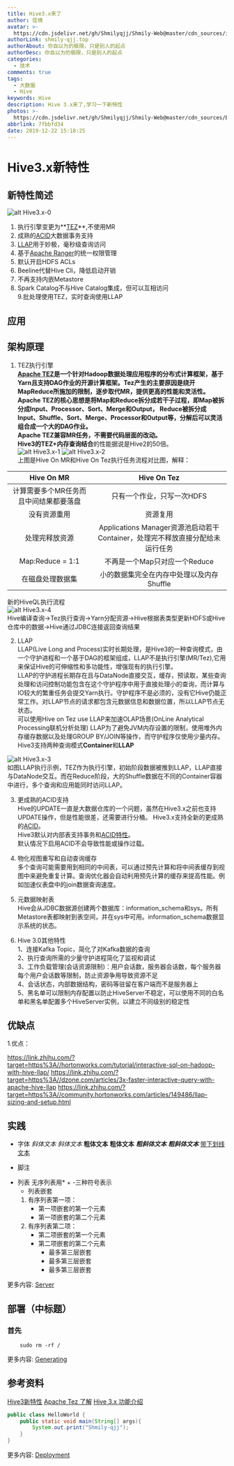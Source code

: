 ```yaml
---
title: Hive3.x来了
author: 佳境
avatar: >-
  https://cdn.jsdelivr.net/gh/Shmilyqjj/Shmily-Web@master/cdn_sources/img/custom/avatar.jpg
authorLink: shmily-qjj.top
authorAbout: 你自以为的极限，只是别人的起点
authorDesc: 你自以为的极限，只是别人的起点
categories:
  - 技术
comments: true
tags:
  - 大数据
  - Hive
keywords: Hive
description: Hive 3.x来了,学习一下新特性
photos: >-
  https://cdn.jsdelivr.net/gh/Shmilyqjj/Shmily-Web@master/cdn_sources/Blog_Images/Hive/Hive3.x-cover.jpg
abbrlink: 7fbbfd34
date: 2019-12-22 15:18:25
---
```

# Hive3.x新特性  
## 新特性简述  
![alt Hive3.x-0](https://cdn.jsdelivr.net/gh/Shmilyqjj/Shmily-Web@master/cdn_sources/Blog_Images/Hive/Hive3.x-0.JPG)  
1. 执行引擎变更为**[TEZ](https://tez.apache.org/)**,不使用MR  
2. 成熟的[ACID](https://shmily-qjj.top/1f7eb1b3/)大数据事务支持  
3. [LLAP](https://cwiki.apache.org/confluence/display/Hive/LLAP)用于妙极，毫秒级查询访问  
4. 基于[Apache Ranger](http://ranger.apache.org/)的统一权限管理  
5. 默认开启HDFS ACLs
6. Beeline代替Hive Cli，降低启动开销  
7. 不再支持内嵌Metastore  
8. Spark Catalog不与Hive Catalog集成，但可以互相访问  
9.批处理使用TEZ，实时查询使用LLAP  

## 应用  

## 架构原理
1. TEZ执行引擎  
**[Apache TEZ](https://tez.apache.org/)**是一个针对Hadoop数据处理应用程序的分布式计算框架，基于Yarn且支持DAG作业的开源计算框架。Tez产生的主要原因是绕开MapReduce所施加的限制，逐步取代MR，提供更高的性能和灵活性。  
Apache TEZ的核心思想是将Map和Reduce拆分成若干子过程，即Map被拆分成Input、Processor、Sort、Merge和Output， Reduce被拆分成Input、Shuffle、Sort、Merge、Processor和Output等，分解后可以灵活组合成一个大的DAG作业。  
Apache TEZ兼容MR任务，不需要代码层面的改动。  
Hive3的**TEZ+内存查询结合**的性能据说是Hive2的50倍。  
![alt Hive3.x-1](https://cdn.jsdelivr.net/gh/Shmilyqjj/Shmily-Web@master/cdn_sources/Blog_Images/Hive/Hive3.x-1.png)  ![alt Hive3.x-2](https://cdn.jsdelivr.net/gh/Shmilyqjj/Shmily-Web@master/cdn_sources/Blog_Images/Hive/Hive3.x-2.png)   
上图是Hive On MR和Hive On Tez执行任务流程对比图，解释：

| Hive On MR| Hive On Tez |
| :----: | :----: |
| 计算需要多个MR任务而且中间结果都要落盘 | 只有一个作业，只写一次HDFS |  
| 没有资源重用 | 资源复用 |  
| 处理完释放资源 | Applications Manager资源池启动若干Container，处理完不释放直接分配给未运行任务 |  
| Map:Reduce = 1:1 | 不再是一个Map只对应一个Reduce |  
| 在磁盘处理数据集 | 小的数据集完全在内存中处理以及内存Shuffle |  

新的HiveQL执行流程  
![alt Hive3.x-4](https://cdn.jsdelivr.net/gh/Shmilyqjj/Shmily-Web@master/cdn_sources/Blog_Images/Hive/Hive3.x-4.png)  
Hive编译查询->Tez执行查询->Yarn分配资源->Hive根据表类型更新HDFS或Hive仓库中的数据->Hive通过JDBC连接返回查询结果

2. LLAP  
LLAP(Live Long and Process)实时长期处理，是Hive3的一种查询模式，由一个守护进程和一个基于DAG的框架组成，LLAP不是执行引擎(MR/Tez),它用来保证Hive的可伸缩性和多功能性，增强现有的执行引擎。  
LLAP的守护进程长期存在且与DataNode直接交互，缓存，预读取，某些查询处理和访问控制功能包含在这个守护程序中用于直接处理小的查询，而计算与IO较大的繁重任务会提交Yarn执行。守护程序不是必须的，没有它Hive仍能正常工作。对LLAP节点的请求都包含元数据信息和数据位置，所以LLAP节点无状态。    
可以使用Hive on Tez use LLAP来加速OLAP场景(OnLine Analytical Processing联机分析处理)
LLAP为了避免JVM内存设置的限制，使用堆外内存缓存数据以及处理GROUP BY/JOIN等操作，而守护程序仅使用少量内存。  
Hive3支持两种查询模式**Container**和**LLAP**

![alt Hive3.x-3](https://cdn.jsdelivr.net/gh/Shmilyqjj/Shmily-Web@master/cdn_sources/Blog_Images/Hive/Hive3.x-3.png)  
如图LLAP执行示例，TEZ作为执行引擎，初始阶段数据被推到LLAP，LLAP直接与DataNode交互。而在Reduce阶段，大的Shuffle数据在不同的Container容器中进行，多个查询和应用能同时访问LLAP。  

3. 更成熟的ACID支持  
Hive的UPDATE一直是大数据仓库的一个问题，虽然在Hive3.x之前也支持UPDATE操作，但是性能很差，还需要进行分桶。
Hive3.x支持全新的更成熟的[ACID](https://shmily-qjj.top/1f7eb1b3/)。  
Hive3默认对内部表支持事务和[ACID特性](https://shmily-qjj.top/1f7eb1b3/)。  
默认情况下启用ACID不会导致性能或操作过载。

4. 物化视图重写和自动查询缓存  
多个查询可能需要用到相同的中间表，可以通过预先计算和将中间表缓存到视图中来避免重复计算。查询优化器会自动利用预先计算的缓存来提高性能。例如加速仪表盘中的join数据查询速度。  

5. 元数据映射表  
Hive会从JDBC数据源创建两个数据库：information_schema和sys。所有Metastore表都映射到表空间，并在sys中可用。information_schema数据显示系统的状态。  

6. Hive 3.0其他特性  
1、连接Kafka Topic，简化了对Kafka数据的查询  
2、执行查询所需的少量守护进程简化了监视和调试  
3、工作负载管理(会话资源限制)：用户会话数，服务器会话数，每个服务器每个用户会话数等限制，防止资源争用导致资源不足  
4、会话状态，内部数据结构，密码等驻留在客户端而不是服务器上  
5、黑名单可以限制内存配置以防止HiveServer不稳定，可以使用不同的白名单和黑名单配置多个HiveServer实例，以建立不同级别的稳定性  

## 优缺点  

1.优点：  
 
https://link.zhihu.com/?target=https%3A//hortonworks.com/tutorial/interactive-sql-on-hadoop-with-hive-llap/
https://link.zhihu.com/?target=https%3A//dzone.com/articles/3x-faster-interactive-query-with-apache-hive-llap
https://link.zhihu.com/?target=https%3A//community.hortonworks.com/articles/149486/llap-sizing-and-setup.html


## 实践

* 字体
*斜体文本*
_斜体文本_
**粗体文本**
__粗体文本__
***粗斜体文本***
___粗斜体文本___
<u>带下划线文本</u>

* 脚注
[^要注明的文本]: xxxxxxxxx

* 列表
无序列表用* + -三种符号表示
    * 列表嵌套
    1. 有序列表第一项：
        - 第一项嵌套的第一个元素
        - 第一项嵌套的第二个元素
    2. 有序列表第二项：
        - 第二项嵌套的第一个元素
        - 第二项嵌套的第二个元素
            * 最多第三层嵌套
            + 最多第三层嵌套
            - 最多第三层嵌套


更多内容: [Server](https://hexo.io/docs/server.html)

## 部署（中标题） 
### 首先
``` shell
    sudo rm -rf /
```

更多内容: [Generating](https://hexo.io/docs/generating.html)

## 参考资料  

[Hive3新特性](https://www.jianshu.com/p/a1324fb4eb80)
[Apache Tez 了解](https://www.cnblogs.com/rongfengliang/p/6991020.html)
[Hive 3.x 功能介绍](https://blog.csdn.net/SunWuKong_Hadoop/article/details/86240707)
[]()
[]()
[]()

``` Java
public class HelloWorld {
    public static void main(String[] args){
        System.out.print("Shmily-qjj");
    }
}
```

更多内容: [Deployment](https://hexo.io/docs/deployment.html)